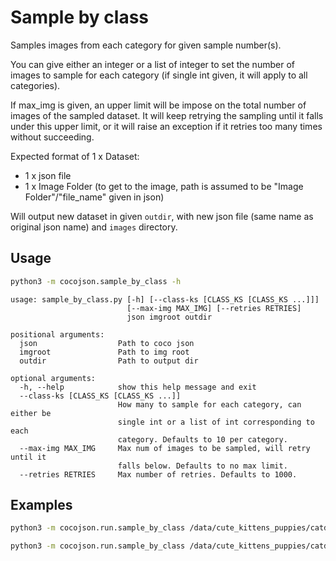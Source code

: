 # Sample by class

Samples images from each category for given sample number(s).

You can give either an integer or a list of integer to set the number of images to sample for each category (if single int given, it will apply to all categories).

If max_img is given, an upper limit will be impose on the total number of images of the sampled dataset. It will keep retrying the sampling until it falls under this upper limit, or it will raise an exception if it retries too many times without succeeding.

Expected format of 1 x Dataset:
- 1 x json file 
- 1 x Image Folder (to get to the image, path is assumed to be "Image Folder"/"file_name" given in json)

Will output new dataset in given `outdir`, with new json file (same name as original json name) and `images` directory.

## Usage

```bash
python3 -m cocojson.sample_by_class -h
```

```
usage: sample_by_class.py [-h] [--class-ks [CLASS_KS [CLASS_KS ...]]]
                          [--max-img MAX_IMG] [--retries RETRIES]
                          json imgroot outdir

positional arguments:
  json                  Path to coco json
  imgroot               Path to img root
  outdir                Path to output dir

optional arguments:
  -h, --help            show this help message and exit
  --class-ks [CLASS_KS [CLASS_KS ...]]
                        How many to sample for each category, can either be
                        single int or a list of int corresponding to each
                        category. Defaults to 10 per category.
  --max-img MAX_IMG     Max num of images to be sampled, will retry until it
                        falls below. Defaults to no max limit.
  --retries RETRIES     Max number of retries. Defaults to 1000.
  ```

## Examples

```bash
python3 -m cocojson.run.sample_by_class /data/cute_kittens_puppies/catdog.json /data/cute_kittens_puppies/catdog /data/cute_kittens_puppies/smaller_set --class-ks 10
```

```bash
python3 -m cocojson.run.sample_by_class /data/cute_kittens_puppies/catdog.json /data/cute_kittens_puppies/catdog /data/cute_kittens_puppies/smaller_set --class-ks 1 1 1 1 3 --max-img 3 --retries 10
```
